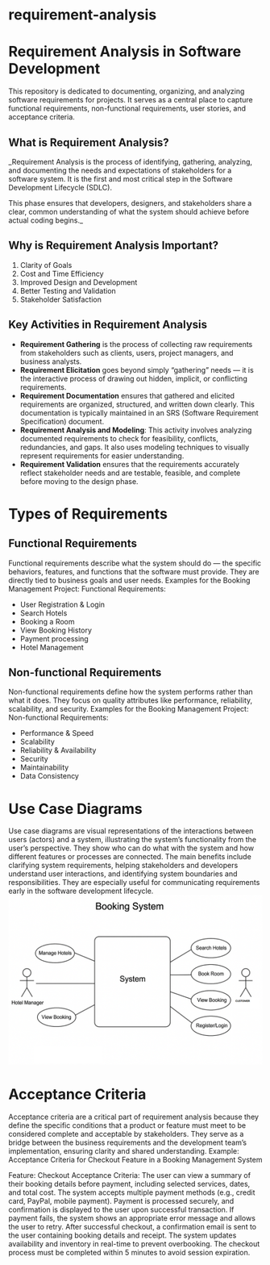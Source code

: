 # requirement-analysis
# Requirement Analysis in Software Development
This repository is dedicated to documenting, organizing, and analyzing software requirements for projects. It serves as a central place to capture functional requirements, non-functional requirements, user stories, and acceptance criteria.

## What is Requirement Analysis?
_Requirement Analysis is the process of identifying, gathering, analyzing, and documenting the needs and expectations of stakeholders for a software system. It is the first and most critical step in the Software Development Lifecycle (SDLC).

This phase ensures that developers, designers, and stakeholders share a clear, common understanding of what the system should achieve before actual coding begins._

## Why is Requirement Analysis Important?
1. Clarity of Goals
2. Cost and Time Efficiency
3. Improved Design and Development
4. Better Testing and Validation
5. Stakeholder Satisfaction

## Key Activities in Requirement Analysis
- **Requirement Gathering** is the process of collecting raw requirements from stakeholders such as clients, users, project managers, and business analysts.
- **Requirement Elicitation** goes beyond simply “gathering” needs — it is the interactive process of drawing out hidden, implicit, or conflicting requirements.
- **Requirement Documentation** ensures that gathered and elicited requirements are organized, structured, and written down clearly. This documentation is typically maintained in an SRS (Software Requirement Specification) document.
- **Requirement Analysis and Modeling**: This activity involves analyzing documented requirements to check for feasibility, conflicts, redundancies, and gaps. It also uses modeling techniques to visually represent requirements for easier understanding.
- **Requirement Validation** ensures that the requirements accurately reflect stakeholder needs and are testable, feasible, and complete before moving to the design phase.

# Types of Requirements
## Functional Requirements
Functional requirements describe what the system should do — the specific behaviors, features, and functions that the software must provide. They are directly tied to business goals and user needs.
Examples for the Booking Management Project:
Functional Requirements:
- User Registration & Login
- Search Hotels
- Booking a Room
- View Booking History
- Payment processing
- Hotel Management

## Non-functional Requirements
Non-functional requirements define how the system performs rather than what it does. They focus on quality attributes like performance, reliability, scalability, and security.
Examples for the Booking Management Project:
Non-functional Requirements:
- Performance & Speed
- Scalability
- Reliability & Availability
- Security
- Maintainability
- Data Consistency

# Use Case Diagrams
Use case diagrams are visual representations of the interactions between users (actors) and a system, illustrating the system’s functionality from the user’s perspective. They show who can do what with the system and how different features or processes are connected. The main benefits include clarifying system requirements, helping stakeholders and developers understand user interactions, and identifying system boundaries and responsibilities. They are especially useful for communicating requirements early in the software development lifecycle.
![alx-booking-uc](alx-booking-uc.png)

# Acceptance Criteria
Acceptance criteria are a critical part of requirement analysis because they define the specific conditions that a product or feature must meet to be considered complete and acceptable by stakeholders. They serve as a bridge between the business requirements and the development team’s implementation, ensuring clarity and shared understanding.
Example: Acceptance Criteria for Checkout Feature in a Booking Management System

Feature: Checkout
Acceptance Criteria:
The user can view a summary of their booking details before payment, including selected services, dates, and total cost.
The system accepts multiple payment methods (e.g., credit card, PayPal, mobile payment).
Payment is processed securely, and confirmation is displayed to the user upon successful transaction.
If payment fails, the system shows an appropriate error message and allows the user to retry.
After successful checkout, a confirmation email is sent to the user containing booking details and receipt.
The system updates availability and inventory in real-time to prevent overbooking.
The checkout process must be completed within 5 minutes to avoid session expiration.
